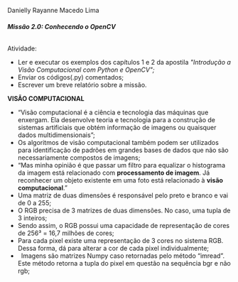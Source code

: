 ﻿Danielly Rayanne Macedo Lima
###### **Missão 2.0: Conhecendo o OpenCV**
Atividade:

- Ler e executar os exemplos dos capítulos 1 e 2 da apostila *"Introdução a Visão Computacional com Python e OpenCV";*
- Enviar os códigos(.py) comentados;
- Escrever um breve relatório sobre a missão.

**VISÃO COMPUTACIONAL**

- “Visão computacional é a ciência e tecnologia das máquinas que enxergam. Ela desenvolve teoria e tecnologia para a construção de sistemas artificiais que obtém informação de imagens ou quaisquer dados multidimensionais”;
- Os algoritmos de visão computacional também podem ser utilizados para identificação de padrões em grandes bases de dados que não são necessariamente compostos de imagens;
- “Mas minha opinião é que passar um filtro para equalizar o histograma da imagem está relacionado com **processamento de imagem**. Já reconhecer um objeto existente em uma foto está relacionado à **visão computacional**.” 
- Uma matriz de duas dimensões é responsável pelo preto e branco e vai de 0 a 255;
- O RGB precisa de 3 matrizes de duas dimensões. No caso, uma tupla de 3 inteiros;
- Sendo assim, o RGB possui uma capacidade de representação de cores de 256³ = 16,7 milhões de cores;
- Para cada pixel existe uma representação de 3 cores no sistema RGB. Dessa forma, dá para alterar a cor de cada pixel individualmente;
- ` `Imagens são matrizes Numpy caso retornadas pelo método “imread”. Este método retorna a tupla do pixel em questão na sequência bgr e não rgb;


